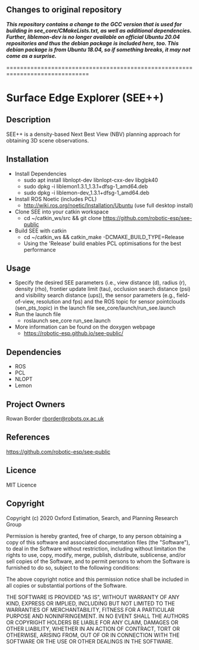 ## Changes to original repository
***This repository contains a change to the GCC version that is used for building in see_core/CMakeLists.txt,
as well as additional dependencies. Further, liblemon-dev is no longer available on official Ubuntu 20.04
repositories and thus the debian package is included here, too. This debian package is from Ubuntu 18.04, 
so if something breaks, it may not come as a surprise.***

==============================================================================


Surface Edge Explorer (SEE++)
==============================================================================

## Description

SEE++ is a density-based Next Best View (NBV) planning approach for obtaining 3D
scene observations.

## Installation

- Install Dependencies
  - sudo apt install libnlopt-dev libnlopt-cxx-dev libglpk40
  - sudo dpkg -i liblemon1.3.1_1.3.1+dfsg-1_amd64.deb
  - sudo dpkg -i liblemon-dev_1.3.1+dfsg-1_amd64.deb
- Install ROS Noetic (includes PCL)
  - http://wiki.ros.org/noetic/Installation/Ubuntu (use full desktop install)
- Clone SEE into your catkin workspace
  - cd ~/catkin_ws/src && git clone https://github.com/robotic-esp/see-public
- Build SEE with catkin
  - cd ~/catkin_ws && catkin_make -DCMAKE_BUILD_TYPE=Release
  - Using the 'Release' build enables PCL optimisations for the best performance

## Usage

- Specify the desired SEE parameters (i.e., view distance (d), radius (r),
  density (rho), frontier update limit (tau), occlusion search distance
  (psi) and visibility search distance (ups)), the sensor parameters
  (e.g., field-of-view, resolution and fps) and the ROS topic for sensor
  pointclouds (sen_pts_topic) in the launch file see_core/launch/run_see.launch
- Run the launch file
    - roslaunch see_core run_see.launch
- More information can be found on the doxygen webpage
  - https://robotic-esp.github.io/see-public/

## Dependencies
- ROS
- PCL
- NLOPT
- Lemon

## Project Owners

Rowan Border <rborder@robots.ox.ac.uk>

## References

https://github.com/robotic-esp/see-public

## Licence

MIT Licence

## Copyright

Copyright (c) 2020 Oxford Estimation, Search, and Planning Research Group

Permission is hereby granted, free of charge, to any person obtaining a copy
of this software and associated documentation files (the "Software"), to deal
in the Software without restriction, including without limitation the rights
to use, copy, modify, merge, publish, distribute, sublicense, and/or sell
copies of the Software, and to permit persons to whom the Software is
furnished to do so, subject to the following conditions:

The above copyright notice and this permission notice shall be included in all
copies or substantial portions of the Software.

THE SOFTWARE IS PROVIDED "AS IS", WITHOUT WARRANTY OF ANY KIND, EXPRESS OR
IMPLIED, INCLUDING BUT NOT LIMITED TO THE WARRANTIES OF MERCHANTABILITY,
FITNESS FOR A PARTICULAR PURPOSE AND NONINFRINGEMENT. IN NO EVENT SHALL THE
AUTHORS OR COPYRIGHT HOLDERS BE LIABLE FOR ANY CLAIM, DAMAGES OR OTHER
LIABILITY, WHETHER IN AN ACTION OF CONTRACT, TORT OR OTHERWISE, ARISING FROM,
OUT OF OR IN CONNECTION WITH THE SOFTWARE OR THE USE OR OTHER DEALINGS IN THE
SOFTWARE.
